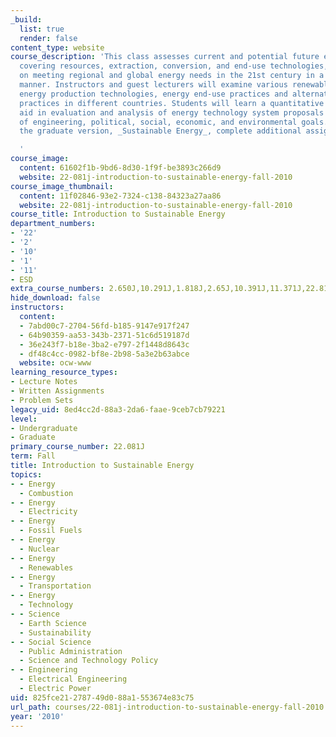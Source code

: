 ```yaml
---
_build:
  list: true
  render: false
content_type: website
course_description: 'This class assesses current and potential future energy systems,
  covering resources, extraction, conversion, and end-use technologies, with emphasis
  on meeting regional and global energy needs in the 21st century in a sustainable
  manner. Instructors and guest lecturers will examine various renewable and conventional
  energy production technologies, energy end-use practices and alternatives, and consumption
  practices in different countries. Students will learn a quantitative framework to
  aid in evaluation and analysis of energy technology system proposals in the context
  of engineering, political, social, economic, and environmental goals. Students taking
  the graduate version, _Sustainable Energy_, complete additional assignments.

  '
course_image:
  content: 61602f1b-9bd6-8d30-1f9f-be3893c266d9
  website: 22-081j-introduction-to-sustainable-energy-fall-2010
course_image_thumbnail:
  content: 11f02846-93e2-7324-c138-84323a27aa86
  website: 22-081j-introduction-to-sustainable-energy-fall-2010
course_title: Introduction to Sustainable Energy
department_numbers:
- '22'
- '2'
- '10'
- '1'
- '11'
- ESD
extra_course_numbers: 2.650J,10.291J,1.818J,2.65J,10.391J,11.371J,22.811J,ESD.166J
hide_download: false
instructors:
  content:
  - 7abd00c7-2704-56fd-b185-9147e917f247
  - 64b90359-aa53-343b-2371-51c6d519187d
  - 36e243f7-b18e-3ba2-e797-2f1448d8643c
  - df48c4cc-0982-bf8e-2b98-5a3e2b63abce
  website: ocw-www
learning_resource_types:
- Lecture Notes
- Written Assignments
- Problem Sets
legacy_uid: 8ed4cc2d-88a3-2da6-faae-9ceb7cb79221
level:
- Undergraduate
- Graduate
primary_course_number: 22.081J
term: Fall
title: Introduction to Sustainable Energy
topics:
- - Energy
  - Combustion
- - Energy
  - Electricity
- - Energy
  - Fossil Fuels
- - Energy
  - Nuclear
- - Energy
  - Renewables
- - Energy
  - Transportation
- - Energy
  - Technology
- - Science
  - Earth Science
  - Sustainability
- - Social Science
  - Public Administration
  - Science and Technology Policy
- - Engineering
  - Electrical Engineering
  - Electric Power
uid: 825fce21-2787-49d0-88a1-553674e83c75
url_path: courses/22-081j-introduction-to-sustainable-energy-fall-2010
year: '2010'
---
```

